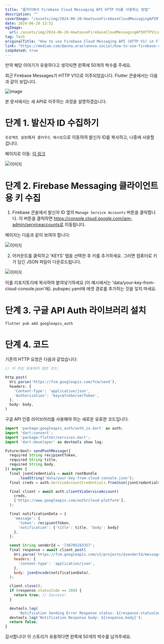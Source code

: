 ```yaml
---
title: "플러터에서 Firebase Cloud Messaging API HTTP V1를 사용하는 방법"
description: ""
coverImage: "/assets/img/2024-06-20-HowtouseFirebaseCloudMessagingAPIHTTPV1inFlutter_0.png"
date: 2024-06-20 13:52
ogImage: 
  url: /assets/img/2024-06-20-HowtouseFirebaseCloudMessagingAPIHTTPV1inFlutter_0.png
tag: Tech
originalTitle: "How to use Firebase Cloud Messaging API (HTTP V1) in Flutter"
link: "https://medium.com/@anna.araslanova.social/how-to-use-firebase-cloud-messaging-api-http-v1-in-flutter-3f23b49d3a51"
isUpdated: true
---
```





만약 해당 이야기가 유용하다고 생각되면 왼쪽에 50개의 박수를 주세요.

최근 Firebase Messages가 HTTP V1으로 이주되었습니다. Flutter 콘솔에서는 다음과 같이 보입니다.

![image](/assets/img/2024-06-20-HowtouseFirebaseCloudMessagingAPIHTTPV1inFlutter_0.png)

본 문서에서는 새 API로 이주하는 과정을 설명하겠습니다.

<div class="content-ad"></div>

# 단계 1. 발신자 ID 수집하기

`프로젝트 설정`에서` 클라우드 메시징`으로 이동하여 발신자 ID를 복사하고, 나중에 사용할 겁니다.

페이지로 이동: [이 링크](https://console.firebase.google.com/u/0/project/PROJECT_NAME/settings/cloudmessaging)

![이미지](/assets/img/2024-06-20-HowtouseFirebaseCloudMessagingAPIHTTPV1inFlutter_1.png)

<div class="content-ad"></div>

# 단계 2. Firebase Messaging 클라이언트용 키 수집

1. Firebase 콘솔에서 발신자 ID 옆의 `Manage Service Accounts` 버튼을 클릭합니다. 이 버튼을 클릭하면 https://console.cloud.google.com/iam-admin/serviceaccounts로 이동됩니다.

페이지는 다음과 같이 보여야 합니다:

![이미지](/assets/img/2024-06-20-HowtouseFirebaseCloudMessagingAPIHTTPV1inFlutter_2.png)

<div class="content-ad"></div>

2. 어카운트를 클릭하고 'KEYS' 탭을 선택한 후 키를 추가하세요. 그러면 컴퓨터로 키가 담긴 JSON 파일이 다운로드됩니다.

![이미지](/assets/img/2024-06-20-HowtouseFirebaseCloudMessagingAPIHTTPV1inFlutter_3.png)

이를 리포지토리에 복사하여 붙여넣기하세요 (이 예시에서는 'data/your-key-from-cloud-console.json'에). pubspec.yaml에 에셋 경로를 추가하는 것을 잊지 마세요.

# 단계 3. 구글 API Auth 라이브러리 설치

<div class="content-ad"></div>

```js
flutter pub add googleapis_auth
```

# 단계 4. 코드

기존의 HTTP 요청은 다음과 같았습니다:

```js
// 더 이상 유효하지 않은 코드:

http.post(
  Uri.parse('https://fcm.googleapis.com/fcm/send'),
  headers: {
    'Content-Type': 'application/json',
    'Authorization': 'key=$fcmServerToken',
  },
  body: body,
)
```

<div class="content-ad"></div>

구글 API 인증 라이브러리를 사용해야 하는 새로운 유효한 코드입니다.

```js
import 'package:googleapis_auth/auth_io.dart' as auth;
import 'dart:convert';
import 'package:flutter/services.dart';
import 'dart:developer' as devtools show log;

Future<bool> sendPushMessage({
  required String recipientToken,
  required String title,
  required String body,
}) async {
  final jsonCredentials = await rootBundle
      .loadString('data/your-key-from-cloud-console.json');
  final creds = auth.ServiceAccountCredentials.fromJson(jsonCredentials);

  final client = await auth.clientViaServiceAccount(
    creds,
    ['https://www.googleapis.com/auth/cloud-platform'],
  );

  final notificationData = {
    'message': {
      'token': recipientToken,
      'notification': {'title': title, 'body': body}
    },
  };

  const String senderId = '736705283357';
  final response = await client.post(
    Uri.parse('https://fcm.googleapis.com/v1/projects/$senderId/messages:send'),
    headers: {
      'content-type': 'application/json',
    },
    body: jsonEncode(notificationData),
  );

  client.close();
  if (response.statusCode == 200) {
    return true; // Success!
  }

  devtools.log(
      'Notification Sending Error Response status: ${response.statusCode}');
  devtools.log('Notification Response body: ${response.body}');
  return false;
}
```

감사합니다! 이 스토리가 유용하다면 왼쪽에 50개의 박수를 남겨주세요.
